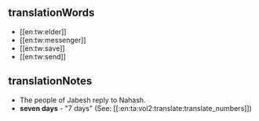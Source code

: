 ## translationWords

* [[en:tw:elder]]
* [[en:tw:messenger]]
* [[en:tw:save]]
* [[en:tw:send]]

## translationNotes

* The people of Jabesh reply to Nahash.
* **seven days** - "7 days" (See: [[:en:ta:vol2:translate:translate_numbers]])

